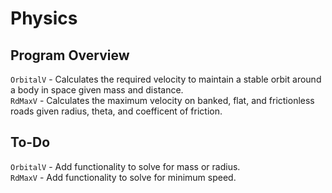 # Physics

## Program Overview  
`OrbitalV` - Calculates the required velocity to maintain a stable orbit around a body in space given mass and distance.  
`RdMaxV` - Calculates the maximum velocity on banked, flat, and frictionless roads given radius, theta, and coefficent of friction.  

## To-Do  
`OrbitalV` - Add functionality to solve for mass or radius.  
`RdMaxV` - Add functionality to solve for minimum speed.  
